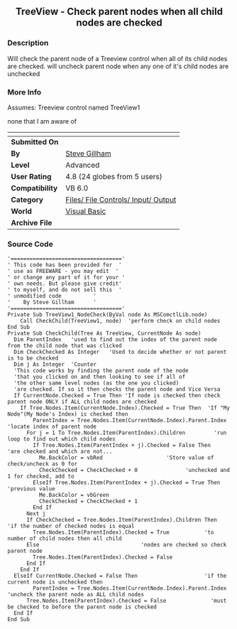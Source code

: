 ﻿<div align="center">

## TreeView \- Check parent nodes when all child nodes are checked


</div>

### Description

Will check the parent node of a Treeview control when all of its child nodes are checked. will uncheck parent node when any one of it's child nodes are unchecked
 
### More Info
 
Assumes: Treeview control named TreeView1

none that I am aware of


<span>             |<span>
---                |---
**Submitted On**   |
**By**             |[Steve Gillham](https://github.com/Planet-Source-Code/PSCIndex/blob/master/ByAuthor/steve-gillham.md)
**Level**          |Advanced
**User Rating**    |4.8 (24 globes from 5 users)
**Compatibility**  |VB 6\.0
**Category**       |[Files/ File Controls/ Input/ Output](https://github.com/Planet-Source-Code/PSCIndex/blob/master/ByCategory/files-file-controls-input-output__1-3.md)
**World**          |[Visual Basic](https://github.com/Planet-Source-Code/PSCIndex/blob/master/ByWorld/visual-basic.md)
**Archive File**   |[](https://github.com/Planet-Source-Code/steve-gillham-treeview-check-parent-nodes-when-all-child-nodes-are-checked__1-48560/archive/master.zip)





### Source Code

```
'==================================='
' This code has been provided for  '
' use as FREEWARE - you may edit  '
' or change any part of it for your '
' own needs. But please give credit'
' to myself, and do not sell this  '
' unmodified code          '
'    By Steve Gillham      '
'==================================='
Private Sub TreeView1_NodeCheck(ByVal node As MSComctlLib.node)
    Call CheckChild(TreeView1, node)  'perform check on child nodes
End Sub
Private Sub CheckChild(Tree As TreeView, CurrentNode As node)
  Dim ParentIndex   'used to find out the index of the parent node from the child node that was clicked
  Dim CheckChecked As Integer   'Used to decide whether or not parent is to be checked
  Dim j As Integer  'Counter
  'This code works by finding the parent node of the node
  'that you clicked on and then looking to see if all of
  'the other same level nodes (as the one you clicked)
  'are checked. If so it then checks the parent node and Vice Versa
  If CurrentNode.Checked = True Then 'If node is checked then check parent node ONLY if ALL child nodes are checked
    If Tree.Nodes.Item(CurrentNode.Index).Checked = True Then  'If "My Node"(My Node's Index) is checked then
        ParentIndex = Tree.Nodes.Item(CurrentNode.Index).Parent.Index  'locate index of parent node
      For j = 1 To Tree.Nodes.Item(ParentIndex).Children         'run loop to find out which child nodes
        If Tree.Nodes.Item(ParentIndex + j).Checked = False Then    'are checked and which are not...
          Me.BackColor = vbRed                    'Store value of check/uncheck as 0 for
          CheckChecked = CheckChecked + 0               'unchecked and 1 for checked, add to
        ElseIf Tree.Nodes.Item(ParentIndex + j).Checked = True Then   'previous value
          Me.BackColor = vbGreen
          CheckChecked = CheckChecked + 1
        End If
      Next j
      If CheckChecked = Tree.Nodes.Item(ParentIndex).Children Then    'if the number of checked nodes is equal
        Tree.Nodes.Item(ParentIndex).Checked = True           'to number of child nodes then all child
      Else                                'nodes are checked so check parent node
        Tree.Nodes.Item(ParentIndex).Checked = False
      End If
    End If
  ElseIf CurrentNode.Checked = False Then                     'if the current node is unchecked then
        ParentIndex = Tree.Nodes.Item(CurrentNode.Index).Parent.Index    'uncheck the parent node as ALL child nodes
      Tree.Nodes.Item(ParentIndex).Checked = False              'must be checked to before the parent node is checked
  End If
End Sub
```

